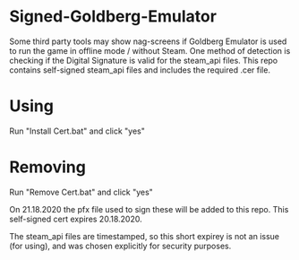 # Signed-Goldberg-Emulator
Some third party tools may show nag-screens if Goldberg Emulator is used to run the game in offline mode / without Steam.
One method of detection is checking if the Digital Signature is valid for the steam_api files.
This repo contains self-signed steam_api files and includes the required .cer file.

# Using
Run "Install Cert.bat" and click "yes"

# Removing
Run "Remove Cert.bat" and click "yes"


On 21.18.2020 the pfx file used to sign these will be added to this repo. This self-signed cert expires 20.18.2020.

The steam_api files are timestamped, so this short expirey is not an issue (for using), and was chosen explicitly for security purposes.
